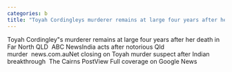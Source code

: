 ```yaml
---
categories: b
title: "Toyah Cordingleys murderer remains at large four years after her death in Far North QLD  ABC News"
---
```

Toyah Cordingley"s murderer remains at large four years after her death in Far North QLD&nbsp;&nbsp;ABC NewsIndia acts after notorious Qld murder&nbsp;&nbsp;news.com.auNet closing on Toyah murder suspect after Indian breakthrough&nbsp;&nbsp;The Cairns PostView Full coverage on Google News